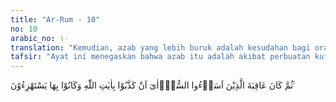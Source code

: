 ```yaml
---
title: "Ar-Rum - 10"
no: 10
arabic_no: ١٠
translation: "Kemudian, azab yang lebih buruk adalah kesudahan bagi orang-orang yang mengerjakan kejahatan. Karena mereka mendustakan ayat-ayat Allah dan mereka selalu memperolok-olokkannya. "
tafsir: "Ayat ini menegaskan bahwa azab itu adalah akibat perbuatan kufur dan jahat. Akibat itu akan dialami oleh siapa pun, di mana pun, dan kapan pun ia berada. Di dunia mereka mendapat kebinasaan dan di akhirat nanti mereka akan dibenamkan ke dalam neraka Jahanam. Semua itu sebagai akibat karena mereka mengingkari seruan para rasul, mendustakan ayat-ayat Allah, dan memperolok-olokkannya."
---
```


ثُمَّ كَانَ عَاقِبَةَ الَّذِيْنَ اَسَاۤءُوا السُّوْۤاٰىٓ اَنْ كَذَّبُوْا بِاٰيٰتِ اللّٰهِ وَكَانُوْا بِهَا يَسْتَهْزِءُوْنَ ࣖ 

